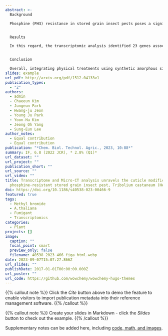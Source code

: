 ```yaml
---
abstract: >-
  Background

  Phosphine (PH3) resistance in stored grain insect pests poses a significant challenge to effective pest control strategies worldwide. This study delved into understanding PH3-resistant mechanism, with the objective of informing robust and sustainable pest management strategies that could mitigate the impacts of PH3 resistance.


  Results

  In this regard, the transcriptomic analysis identified 23 genes associated with chitin synthesis and cuticle formation, which showed significant expression in PH3-resistant (R) strains compared to susceptible strains. Micro-computed tomography (Micro-CT) revealed an extended and tighter cuticular structure in the PH3-R Tribolium castaneum than PH3-susceptible strains but with no changes in the cuticle thickness. This altered cuticle structure may reduce PH3 penetration through cuticles rather than completely closing spiracles during fumigation. It is also hypothesized to prevent water loss from the insect body, as water production decreased in PH3-R T. castaneum due to the down-regulation of the electron transport chain function. Validation of several chitin synthesis gene expression levels revealed consistent results with those of transcriptomic analysis.


  Conclusion

  Overall, integrating physical treatments using synthetic amorphous silicates, water absorbents, and cuticle-damaging materials during PH3 fumigation is recommended for its prolonged and controlled usage in the field.
slides: example
url_pdf: http://arxiv.org/pdf/1512.04133v1
publication_types:
  - "2"
authors:
  - admin
  - Chaeeun Kim
  - Jungeun Park
  - Hwang-ju Jeon
  - Young Ju Park
  - Yoon-Ha Kim
  - Jeong Oh Yang
  - Sung-Eun Lee
author_notes:
  - Equal contribution
  - Equal contribution
publication: "*Chem. Biol. Technol. Agric., 2023, 10:88*"
summary: IF, 6.8 (2022 JCR), * 2.8% (Q1)*
url_dataset: ""
url_project: ""
publication_short: ""
url_source: ""
url_video: ""
title: Transcriptome and Micro-CT analysis unravels the cuticle modification in
  phosphine-resistant stored grain insect pest, Tribolium castaneum (Herbst)
doi: https://doi.org/10.1186/s40538-023-00466-9
featured: true
tags:
  - Methyl bromide
  - A.thaliana
  - Fumigant
  - Transcriptomics
categories:
  - Plant
projects: []
image:
  caption: ""
  focal_point: smart
  preview_only: false
  filename: 40538_2023_466_figa_html.webp
date: 2023-09-07T15:07:27.866Z
url_slides: ""
publishDate: 2017-01-01T00:00:00.000Z
url_poster: ""
url_code: https://github.com/wowchemy/wowchemy-hugo-themes
---
```


{{% callout note %}}
Click the *Cite* button above to demo the feature to enable visitors to import publication metadata into their reference management software.
{{% /callout %}}

{{% callout note %}}
Create your slides in Markdown - click the *Slides* button to check out the example.
{{% /callout %}}

Supplementary notes can be added here, including [code, math, and images](https://wowchemy.com/docs/writing-markdown-latex/).
